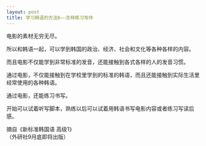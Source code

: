 ```yaml
---
layout: post
title: 学习韩语的方法6——怎样练习写作
---
```


<p>电影的素材无穷无尽。</p>



<p>所以和韩语一起，可以学到韩国的政治、经济、社会和文化等各种各样的内容。</p>



<p>而且电影不仅能学到非常标准的发音，还能接触到各式各样的人的发音习惯。</p>



<p>通过电影，不仅能接触到在学校里学到的标准的韩语，而且还能接触到实际生活里经常使用的各种韩语。</p>



<p>通过电影，还能练习书写。</p>



<p>开始可以试着听写脚本，熟练以后可以试着用韩语书写电影内容或者练习写读后感。</p>



<p>            摘自《新标准韩国语 高级1》<br />              （外研社9月底即将出版）</p>

